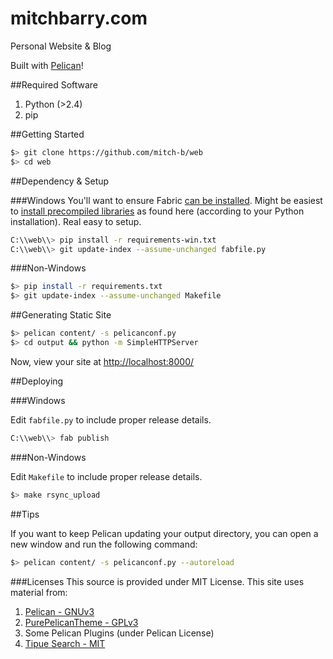 mitchbarry.com
==============

Personal Website & Blog

Built with [Pelican](http://getpelican.com)!

##Required Software
1. Python (>2.4)
1. pip

##Getting Started

```bash
$> git clone https://github.com/mitch-b/web
$> cd web
```

##Dependency & Setup

###Windows
You'll want to ensure Fabric [can be installed](http://docs.fabfile.org/en/1.4.3/installation.html). Might be easiest to [install precompiled libraries](http://www.voidspace.org.uk/python/modules.shtml#pycrypto) as found here (according to your Python installation). Real easy to setup.

```bash
C:\\web\\> pip install -r requirements-win.txt
C:\\web\\> git update-index --assume-unchanged fabfile.py
```

###Non-Windows
```bash
$> pip install -r requirements.txt
$> git update-index --assume-unchanged Makefile
```

##Generating Static Site

```bash
$> pelican content/ -s pelicanconf.py
$> cd output && python -m SimpleHTTPServer
```

Now, view your site at [http://localhost:8000/](http://localhost:8000)

##Deploying

###Windows

Edit `fabfile.py` to include proper release details.

```bash
C:\\web\\> fab publish
```

###Non-Windows

Edit `Makefile` to include proper release details.

```bash
$> make rsync_upload
```

##Tips

If you want to keep Pelican updating your output directory, you can open a new window and run the following command:

```bash
$> pelican content/ -s pelicanconf.py --autoreload
```

###Licenses
This source is provided under MIT License.
This site uses material from:
1. [Pelican - GNUv3](https://github.com/getpelican/pelican/blob/master/LICENSE)
1. [PurePelicanTheme - GPLv3](https://github.com/PurePelicanTheme/pure/blob/master/LICENSE)
1. Some Pelican Plugins (under Pelican License)
1. [Tipue Search - MIT](http://www.tipue.com/search/docs/#license)
